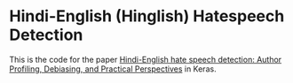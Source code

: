 # Hindi-English (Hinglish) Hatespeech Detection
This is the code for the paper [Hindi-English hate speech detection: Author Profiling, Debiasing, and Practical Perspectives](https://ojs.aaai.org/index.php/AAAI/article/download/5374/5230) in Keras.

